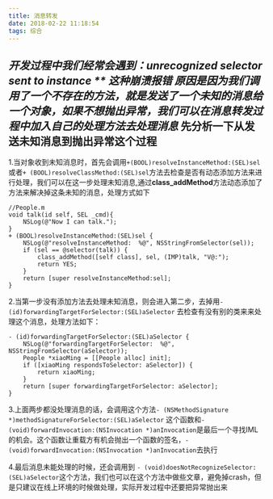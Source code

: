 ```yaml
---
title: 消息转发
date: 2018-02-22 11:18:54
tags: 综合
---
```

_开发过程中我们经常会遇到：unrecognized selector sent to instance ** 这种崩溃报错
原因是因为我们调用了一个不存在的方法，就是发送了一个未知的消息给一个对象，如果不想抛出异常，我们可以在消息转发过程中加入自己的处理方法去处理消息_
先分析一下从发送未知消息到抛出异常这个过程
-------
1.当对象收到未知消息时，首先会调用`+(BOOL)resolveInstanceMethod:(SEL)sel`或者`+ (BOOL)resolveClassMethod:(SEL)sel`方法去检查是否有动态添加方法来进行处理，我们可以在这一步处理未知消息,通过**class_addMethod**方法动态添加了方法来解决掉这条未知的消息，处理方式如下
    
```
//People.m
void talk(id self, SEL _cmd){
    NSLog(@"Now I can talk.");
}
+ (BOOL)resolveInstanceMethod:(SEL)sel {
    NSLog(@"resolveInstanceMethod:  %@", NSStringFromSelector(sel));
    if (sel == @selector(talk)) {
        class_addMethod([self class], sel, (IMP)talk, "V@:");
        return YES;
    }
    return [super resolveInstanceMethod:sel];
}
```


2.当第一步没有添加方法去处理未知消息，则会进入第二步，去掉用`- (id)forwardingTargetForSelector:(SEL)aSelector` 去检查有没有别的类来来处理这个消息，处理方法如下：


```
- (id)forwardingTargetForSelector:(SEL)aSelector {
    NSLog(@"forwardingTargetForSelector:  %@", NSStringFromSelector(aSelector));
    People *xiaoMing = [[People alloc] init];
    if ([xiaoMing respondsToSelector: aSelector]) {
        return xiaoMing;
    }
    return [super forwardingTargetForSelector: aSelector];
}
```
3.上面两步都没处理消息的话，会调用这个方法`- (NSMethodSignature *)methodSignatureForSelector:(SEL)aSelector`
这个函数和`- (void)forwardInvocation:(NSInvocation *)anInvocation`是最后一个寻找IML的机会。这个函数让重载方有机会抛出一个函数的签名，`- (void)forwardInvocation:(NSInvocation *)anInvocation`去执行

4.最后消息未能处理的时候，还会调用到
`- (void)doesNotRecognizeSelector:(SEL)aSelector`这个方法，我们也可以在这个方法中做些文章，避免掉crash，但是只建议在线上环境的时候做处理，实际开发过程中还要把异常抛出来



